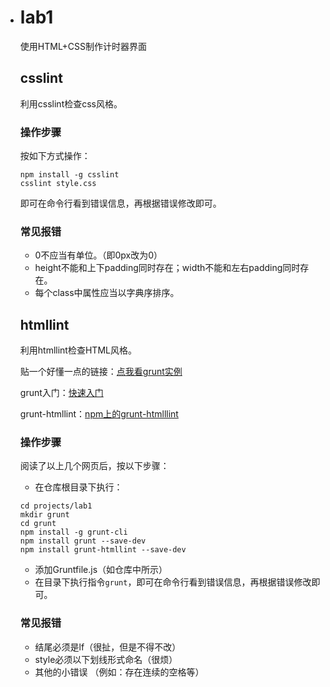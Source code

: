 - # lab1

    使用HTML+CSS制作计时器界面

    ## csslint

    利用csslint检查css风格。

    ### 操作步骤

    按如下方式操作：

    ```shell
    npm install -g csslint
    csslint style.css
    ```

    即可在命令行看到错误信息，再根据错误修改即可。

    ### 常见报错

    - 0不应当有单位。（即0px改为0）
    - height不能和上下padding同时存在；width不能和左右padding同时存在。
    - 每个class中属性应当以字典序排序。

    ## htmllint

    利用htmllint检查HTML风格。

    

    贴一个好懂一点的链接：[点我看grunt实例](https://my.oschina.net/mdxlcj/blog/1626534)

    grunt入门：[快速入门](https://www.gruntjs.net/getting-started)

    grunt-htmllint：[npm上的grunt-htmlllint](https://www.npmjs.com/package/grunt-htmllint)

    ### 操作步骤

    阅读了以上几个网页后，按以下步骤：

    - 在仓库根目录下执行：

    ```shell
    cd projects/lab1
    mkdir grunt
    cd grunt
    npm install -g grunt-cli
    npm install grunt --save-dev
    npm install grunt-htmllint --save-dev
    ```

    - 添加Gruntfile.js（如仓库中所示）
    - 在目录下执行指令`grunt`，即可在命令行看到错误信息，再根据错误修改即可。

    ### 常见报错

    - 结尾必须是lf（很扯，但是不得不改）
    - style必须以下划线形式命名（很烦）
    - 其他的小错误 （例如：存在连续的空格等）